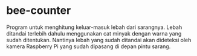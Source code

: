 # bee-counter
Program untuk menghitung keluar-masuk lebah dari sarangnya. Lebah ditandai terlebih dahulu menggunakan cat minyak dengan warna yang sudah ditentukan. Nantinya lebah yang sudah ditandai akan dideteksi oleh kamera Raspberry Pi yang sudah dipasang di depan pintu sarang.
